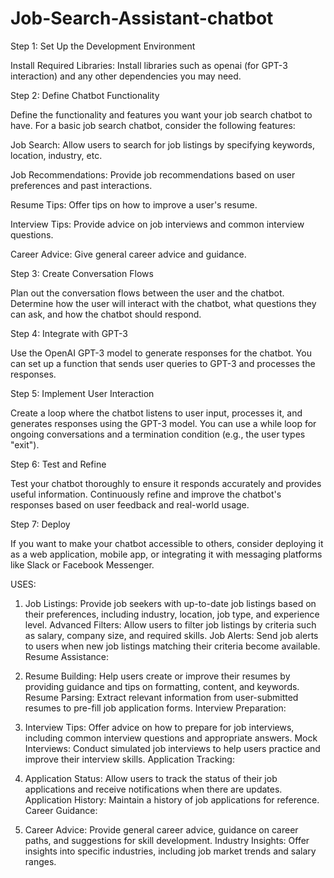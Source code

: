 # Job-Search-Assistant-chatbot


Step 1: Set Up the Development Environment

Install Required Libraries: Install libraries such as openai (for GPT-3 interaction) and any other dependencies you may need.
 

Step 2: Define Chatbot Functionality

Define the functionality and features you want your job search chatbot to have. For a basic job search chatbot, consider the following features:

Job Search: Allow users to search for job listings by specifying keywords, location, industry, etc.

Job Recommendations: Provide job recommendations based on user preferences and past interactions.

Resume Tips: Offer tips on how to improve a user's resume.

Interview Tips: Provide advice on job interviews and common interview questions.

Career Advice: Give general career advice and guidance.

Step 3: Create Conversation Flows

Plan out the conversation flows between the user and the chatbot. Determine how the user will interact with the chatbot, what questions they can ask, and how the chatbot should respond.

Step 4: Integrate with GPT-3

Use the OpenAI GPT-3 model to generate responses for the chatbot. You can set up a function that sends user queries to GPT-3 and processes the responses.

Step 5: Implement User Interaction

Create a loop where the chatbot listens to user input, processes it, and generates responses using the GPT-3 model. You can use a while loop for ongoing conversations and a termination condition (e.g., the user types "exit").

Step 6: Test and Refine

Test your chatbot thoroughly to ensure it responds accurately and provides useful information. Continuously refine and improve the chatbot's responses based on user feedback and real-world usage.

Step 7: Deploy 

If you want to make your chatbot accessible to others, consider deploying it as a web application, mobile app, or integrating it with messaging platforms like Slack or Facebook Messenger.


USES:

1. Job Listings: Provide job seekers with up-to-date job listings based on their preferences, including industry, location, job type, and experience level.
Advanced Filters: Allow users to filter job listings by criteria such as salary, company size, and required skills.
Job Alerts: Send job alerts to users when new job listings matching their criteria become available.
Resume Assistance:

2. Resume Building: Help users create or improve their resumes by providing guidance and tips on formatting, content, and keywords.
Resume Parsing: Extract relevant information from user-submitted resumes to pre-fill job application forms.
Interview Preparation:

3. Interview Tips: Offer advice on how to prepare for job interviews, including common interview questions and appropriate answers.
Mock Interviews: Conduct simulated job interviews to help users practice and improve their interview skills.
Application Tracking:

4. Application Status: Allow users to track the status of their job applications and receive notifications when there are updates.
Application History: Maintain a history of job applications for reference.
Career Guidance:

5. Career Advice: Provide general career advice, guidance on career paths, and suggestions for skill development.
Industry Insights: Offer insights into specific industries, including job market trends and salary ranges.
